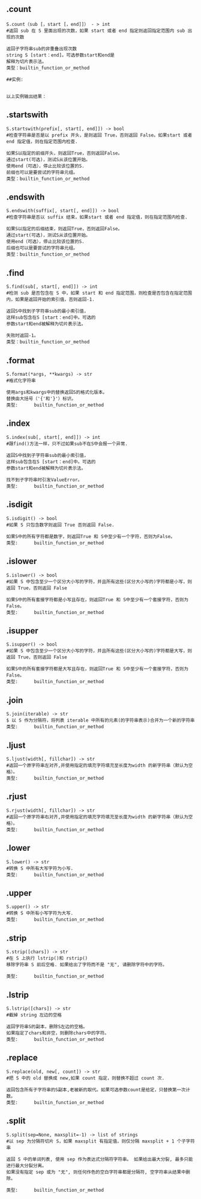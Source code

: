 
**.count**   
------
```
S.count（sub [，start [，end]]） - > int 
#返回 sub 在 S 里面出现的次数，如果 start 或者 end 指定则返回指定范围内 sub 出现的次数  

返回子字符串sub的非重叠出现次数  
string S [start：end]。可选参数start和end是  
解释为切片表示法。
类型：builtin_function_or_method 

##实例:


以上实例输出结果：

```


**.startswith**  
------
```
S.startswith(prefix[, start[, end]]) -> bool 
#检查字符串是否是以 prefix 开头，是则返回 True，否则返回 False。如果start 或者 end 指定值，则在指定范围内检查.

如果S以指定的前缀开头，则返回True，否则返回False。  
通过start(可选)，测试S从该位置开始。  
使用end（可选），停止比较该位置的S.  
前缀也可以是要尝试的字符串元组。  
类型：builtin_function_or_method  
```
**.endswith**   
------
```
S.endswith(suffix[, start[, end]]) -> bool 
#检查字符串是否以 suffix 结束，如果start 或者 end 指定值，则在指定范围内检查. 

如果S以指定的后缀结束，则返回True，否则返回False。   
通过start(可选)，测试S从该位置开始。   
使用end（可选），停止比较该位置的S.   
后缀也可以是要尝试的字符串元组。   
类型：builtin_function_or_method   
```
**.find**    
------
``` 
S.find(sub[, start[, end]]) -> int   
#检测 sub 是否包含在 S 中，如果 start 和 end 指定范围，则检查是否包含在指定范围内，如果是返回开始的索引值，否则返回-1. 

返回S中找到子字符串sub的最小索引值，   
这样sub包含在S [start：end]中。可选的   
参数start和end被解释为切片表示法。   

失败时返回-1。  
类型：builtin_function_or_method  
```
**.format**    
------
``` 
S.format(*args, **kwargs) -> str  
#格式化字符串

使用args和kwargs中的替换返回S的格式化版本。  
替换由大括号（'{'和'}'）标识。  
类型:      builtin_function_or_method  
```
**.index**    
------
```
S.index(sub[, start[, end]]) -> int  
#跟find()方法一样，只不过如果sub不在S中会报一个异常.  

返回S中找到子字符串sub的最小索引值，  
这样sub包含在S [start：end]中。可选的  
参数start和end被解释为切片表示法。  

找不到子字符串时引发ValueError。  
类型:      builtin_function_or_method  
```
**.isdigit**    
------
``` 
S.isdigit() -> bool  
#如果 S 只包含数字则返回 True 否则返回 False.  

如果S中的所有字符都是数字，则返回True 和 S中至少有一个字符，否则为False。  
类型:      builtin_function_or_method  
```
**.islower**    
------
```
S.islower() -> bool  
#如果 S 中包含至少一个区分大小写的字符，并且所有这些(区分大小写的)字符都是小写，则返回 True，否则返回 False  

如果S中的所有套接字符都是小写且存在，则返回True 和 S中至少有一个套接字符，否则为False。  
类型:      builtin_function_or_method  
```
**.isupper**    
------
```  
S.isupper() -> bool  
#如果 S 中包含至少一个区分大小写的字符，并且所有这些(区分大小写的)字符都是大写，则返回 True，否则返回 False

如果S中的所有套接字符都是大写且存在，则返回True 和 S中至少有一个套接字符，否则为False。  
类型:      builtin_function_or_method  
```
**.join**    
------
```
S.join(iterable) -> str  
$ 以 S 作为分隔符，将列表 iterable 中所有的元素(的字符串表示)合并为一个新的字符串  
类型:      builtin_function_or_method  
```
.**ljust**    
------
```
S.ljust(width[, fillchar]) -> str  
#返回一个原字符串左对齐,并使用指定的填充字符填充至长度为width 的新字符串（默认为空格）。  
类型:      builtin_function_or_method  
```
.**rjust**  
------
``` 
S.rjust(width[, fillchar]) -> str  
#返回一个原字符串右对齐,并使用指定的填充字符填充至长度为width 的新字符串（默认为空格）。  
类型:      builtin_function_or_method  
```
**.lower**    
------
``` 
S.lower() -> str  
#转换 S 中所有大写字符为小写.  
类型:      builtin_function_or_method  
```
**.upper**    
------
``` 
S.upper() -> str  
#转换 S 中所有小写字符为大写.  
类型:      builtin_function_or_method  
```
**.strip**    
------
```
S.strip([chars]) -> str  
#在 S 上执行 lstrip()和 rstrip()  
移除字符串 S 前后空格. 如果给出了字符而不是 "无", 请删除字符中的字符。  

类型:      builtin_function_or_method  
```
**.lstrip**   
------
```
S.lstrip([chars]) -> str  
#截掉 string 左边的空格 

返回字符串S的副本，删除S左边的空格。  
如果指定了chars和非空，则删除chars中的字符。  
类型:      builtin_function_or_method  
```
**.replace**   
------
``` 
S.replace(old, new[, count]) -> str  
#把 S 中的 old 替换成 new,如果 count 指定，则替换不超过 count 次. 

返回包含所有子字符串的S副本,老被新的取代。如果可选参数count是给定，只替换第一次计数。  
类型:      builtin_function_or_method  
```
**.split**    
------
``` 
S.split(sep=None, maxsplit=-1) -> list of strings  
#以 sep 为分隔符切片 S，如果 maxsplit 有指定值，则仅分隔 maxsplit + 1 个子字符串 

返回 S 中的单词列表, 使用 sep 作为表达式分隔符字符串。 如果给出最大分裂, 最多只能进行最大分裂分离。  
如果没有指定 sep 或为 "无", 则任何作色的空白字符串都是分隔符, 空字符串从结果中删除。  

类型:      builtin_function_or_method  
```
